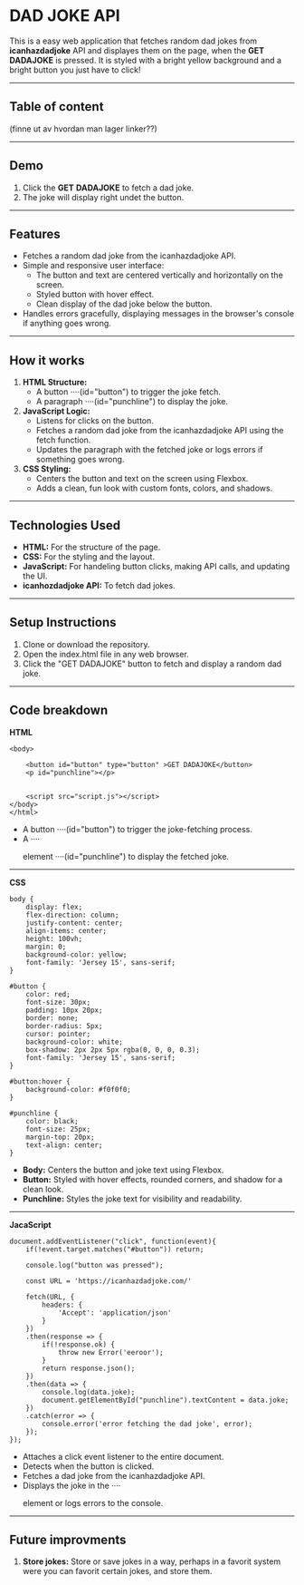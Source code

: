 # DAD JOKE API

This is a easy web application that fetches random dad jokes from **icanhazdadjoke** API and displayes them on the page, when the **GET** **DADAJOKE** is pressed. It is styled with a bright yellow background and a bright button you just have to click!

***

## Table of content

(finne ut av hvordan man lager linker??)

***

## Demo

1) Click the **GET** **DADAJOKE** to fetch a dad joke.
2) The joke will display right undet the button.

***

## Features 

* Fetches a random dad joke from the icanhazdadjoke API.
* Simple and responsive user interface:
    * The button and text are centered vertically and horizontally on the screen.
    * Styled button with hover effect.
    * Clean display of the dad joke below the button.
* Handles errors gracefully, displaying messages in the browser's console if anything goes wrong.

***

## How it works

1) **HTML Structure:**
    * A button ····(id="button") to trigger the joke fetch.
    * A paragraph ····(id="punchline") to display the joke.
2) **JavaScript Logic:**
    * Listens for clicks on the button.
    * Fetches a random dad joke from the icanhazdadjoke API using the fetch function.
    * Updates the paragraph with the fetched joke or logs errors if something goes wrong.
3) **CSS Styling:**
    * Centers the button and text on the screen using Flexbox.
    * Adds a clean, fun look with custom fonts, colors, and shadows.

***

## Technologies Used

* **HTML:** For the structure of the page.
* **CSS:** For the styling and the layout.
* **JavaScript:** For handeling button clicks, making API calls, and updating the UI.
* **icanhozdadjoke API:** To fetch dad jokes. 

***

## Setup Instructions

1) Clone or download the repository.
2) Open the index.html file in any web browser.
3) Click the "GET DADAJOKE" button to fetch and display a random dad joke.

***

## Code breakdown 

**HTML**
```
<body>

    <button id="button" type="button" >GET DADAJOKE</button>
    <p id="punchline"></p>

    
    <script src="script.js"></script>
</body>
</html>
```

* A button ····(id="button") to trigger the joke-fetching process.
* A ····<p> element ····(id="punchline") to display the fetched joke.

***

**CSS**
```
body {
    display: flex;
    flex-direction: column; 
    justify-content: center; 
    align-items: center;
    height: 100vh; 
    margin: 0; 
    background-color: yellow;
    font-family: 'Jersey 15', sans-serif;
}

#button {
    color: red;
    font-size: 30px;
    padding: 10px 20px;
    border: none;
    border-radius: 5px;
    cursor: pointer;
    background-color: white; 
    box-shadow: 2px 2px 5px rgba(0, 0, 0, 0.3);
    font-family: 'Jersey 15', sans-serif; 
}

#button:hover {
    background-color: #f0f0f0; 
}

#punchline {
    color: black;
    font-size: 25px; 
    margin-top: 20px; 
    text-align: center;
}
```
* **Body:** Centers the button and joke text using Flexbox.
* **Button:** Styled with hover effects, rounded corners, and shadow for a clean look.
* **Punchline:** Styles the joke text for visibility and readability.

*** 
**JacaScript**
```
document.addEventListener("click", function(event){
    if(!event.target.matches("#button")) return;

    console.log("button was pressed");

    const URL = 'https://icanhazdadjoke.com/'

    fetch(URL, {
        headers: {
            'Accept': 'application/json'
        }
    })
    .then(response => {
        if(!response.ok) {
            throw new Error('eeroor');
        }
        return response.json();
    })
    .then(data => {
        console.log(data.joke);
        document.getElementById("punchline").textContent = data.joke;
    })
    .catch(error => {
        console.error('error fetching the dad joke', error);
    }); 
});

```
* Attaches a click event listener to the entire document.
* Detects when the button is clicked.
* Fetches a dad joke from the icanhazdadjoke API.
* Displays the joke in the ····<p> element or logs errors to the console.

***

## Future improvments 

1) **Store jokes:** Store or save jokes in a way, perhaps in a favorit system were you can favorit certain jokes, and store them.
